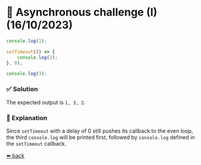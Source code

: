 # 🧪 Asynchronous challenge (I) (16/10/2023)

```javascript
console.log(1);

setTimeout(() => {
    console.log(2);
}, 0);

console.log(3);
```

### ✅ Solution
The expected output is `1, 3, 2`.

### 📝 Explanation
Since `setTimeout` with a delay of 0 still pushes its callback to the even loop, the third `console.log` will be printed first, followed by `console.log` defined in the `setTimeout` callback.

[⬅️ back](../README.md#asynchronous-challenge-i-16102023)